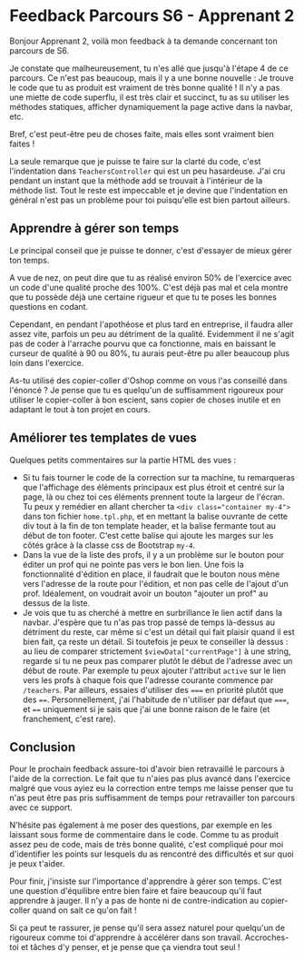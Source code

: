 # Feedback Parcours S6 - Apprenant 2

Bonjour Apprenant 2, voilà mon feedback à ta demande concernant ton parcours de S6.

Je constate que malheureusement, tu n'es allé que jusqu'à l'étape 4 de ce parcours.
Ce n'est pas beaucoup, mais il y a une bonne nouvelle : Je trouve le code que tu as produit est vraiment de très bonne qualité ! Il n'y a pas une miette de code superflu, il est très clair et succinct, tu as su utiliser les méthodes statiques, afficher dynamiquement la page active dans la navbar, etc.

Bref, c'est peut-être peu de choses faite, mais elles sont vraiment bien faites !

La seule remarque que je puisse te faire sur la clarté du code, c'est l'indentation dans `TeachersController` qui est un peu hasardeuse. J'ai cru pendant un instant que la méthode add se trouvait à l'intérieur de la méthode list. Tout le reste est impeccable et je devine que l'indentation en général n'est pas un problème pour toi puisqu'elle est bien partout ailleurs.

## Apprendre à gérer son temps

Le principal conseil que je puisse te donner, c'est d'essayer de mieux gérer ton temps.

A vue de nez, on peut dire que tu as réalisé environ 50% de l'exercice avec un code d'une qualité proche des 100%. C'est déjà pas mal et cela montre que tu possède déjà une certaine rigueur et que tu te poses les bonnes questions en codant.

Cependant, en pendant l'apothéose et plus tard en entreprise, il faudra aller assez vite, parfois un peu au détriment de la qualité. Evidemment il ne s'agit pas de coder à l'arrache pourvu que ca fonctionne, mais en baissant le curseur de qualité à 90 ou 80%, tu aurais peut-être pu aller beaucoup plus loin dans l'exercice.

As-tu utilisé des copier-coller d'Oshop comme on vous l'as conseillé dans l'énoncé ? Je pense que tu es quelqu'un de suffisamment rigoureux pour utiliser le copier-coller à bon escient, sans copier de choses inutile et en adaptant le tout à ton projet en cours.

## Améliorer tes templates de vues

Quelques petits commentaires sur la partie HTML des vues :

- Si tu fais tourner le code de la correction sur ta machine, tu remarqueras que l'affichage des éléments principaux est plus étroit et centré sur la page, là ou chez toi ces éléments prennent toute la largeur de l'écran. Tu peux y remédier en allant chercher ta `<div class="container my-4">` dans ton fichier `home.tpl.php`, et en mettant la balise ouvrante de cette div tout à la fin de ton template header, et la balise fermante tout au début de ton footer. C'est cette balise qui ajoute les marges sur les côtés grâce à la classe css de Bootstrap `my-4`.
- Dans la vue de la liste des profs, il y a un problème sur le bouton pour éditer un prof qui ne pointe pas vers le bon lien. Une fois la fonctionnalité d'édition en place, il faudrait que le bouton nous mène vers l'adresse de la route pour l'édition, et non pas celle de l'ajout d'un prof. Idéalement, on voudrait avoir un bouton "ajouter un prof" au dessus de la liste.
- Je vois que tu as cherché à mettre en surbrillance le lien actif dans la navbar. J'espère que tu n'as pas trop passé de temps là-dessus au détriment du reste, car même si c'est un détail qui fait plaisir quand il est bien fait, ça reste un détail.
Si toutefois je peux te conseiller là dessus : au lieu de comparer strictement `$viewData["currentPage"]` à une string, regarde si tu ne peux pas comparer plutôt le début de l'adresse avec un début de route. Par exemple tu peux ajouter l'attribut `active` sur le lien vers les profs à chaque fois que l'adresse courante commence par `/teachers`.
Par ailleurs, essaies d'utiliser des `===` en priorité plutôt que des `==`. Personnellement, j'ai l'habitude de n'utiliser par défaut que `===`, et `==` uniquement si je sais que j'ai une bonne raison de le faire (et franchement, c'est rare).

## Conclusion

Pour le prochain feedback assure-toi d'avoir bien retravaillé le parcours à l'aide de la correction. Le fait que tu n'aies pas plus avancé dans l'exercice malgré que vous ayiez eu la correction entre temps me laisse penser que tu n'as peut être pas pris suffisamment de temps pour retravailler ton parcours avec ce support.

N'hésite pas également à me poser des questions, par exemple en les laissant sous forme de commentaire dans le code. Comme tu as produit assez peu de code, mais de très bonne qualité, c'est compliqué pour moi d'identifier les points sur lesquels du as rencontré des difficultés et sur quoi je peux t'aider.

Pour finir, j'insiste sur l'importance d'apprendre à gérer son temps. C'est une question d'équilibre entre bien faire et faire beaucoup qu'il faut apprendre à jauger. Il n'y a pas de honte ni de contre-indication au copier-coller quand on sait ce qu'on fait !

Si ça peut te rassurer, je pense qu'il sera assez naturel pour quelqu'un de rigoureux comme toi d'apprendre à accélérer dans son travail. Accroches-toi et tâches d'y penser, et je pense que ça viendra tout seul !
